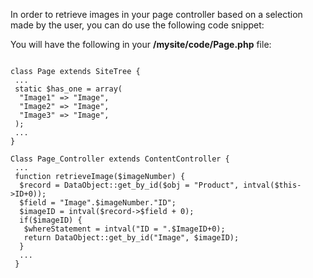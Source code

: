 In order to retrieve images in your page controller based on a selection made by the user, you can do use the following code snippet:

You will have the following in your **/mysite/code/Page.php** file:

~~~ {php}

class Page extends SiteTree {
 ...
 static $has_one = array(
  "Image1" => "Image",
  "Image2" => "Image",
  "Image3" => "Image",
 );
 ...
}

Class Page_Controller extends ContentController {
 ...
 function retrieveImage($imageNumber) {
  $record = DataObject::get_by_id($obj = "Product", intval($this->ID+0));
  $field = "Image".$imageNumber."ID";
  $imageID = intval($record->$field + 0);
  if($imageID) {
   $whereStatement = intval("ID = ".$ImageID+0);
   return DataObject::get_by_id("Image", $imageID);
  }
  ...
 }


~~~
